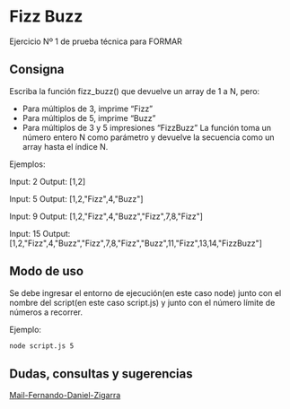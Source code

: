 # Fizz Buzz

Ejercicio Nº 1 de prueba técnica para FORMAR

## Consigna

Escriba la función fizz_buzz() que devuelve un array de 1 a N, pero:

  - Para múltiplos de 3, imprime “Fizz”
  - Para múltiplos de 5, imprime “Buzz”
  - Para múltiplos de 3 y 5 impresiones “FizzBuzz”
La función toma un número entero N como parámetro y devuelve la secuencia como un array hasta el índice N. 

Ejemplos:

Input: 2
Output: [1,2]

Input: 5
Output: [1,2,"Fizz",4,"Buzz"]

Input: 9
Output: [1,2,"Fizz",4,"Buzz","Fizz",7,8,"Fizz"]

Input: 15
Output: [1,2,"Fizz",4,"Buzz","Fizz",7,8,"Fizz","Buzz",11,"Fizz",13,14,"FizzBuzz"]

## Modo de uso

Se debe ingresar el entorno de ejecución(en este caso node) junto con el nombre del script(en este caso script.js) y junto con el número límite de números a recorrer.

Ejemplo:
```bash
node script.js 5
```
## Dudas, consultas y sugerencias

[Mail-Fernando-Daniel-Zigarra](fernando.zigarra@gmail.com)
